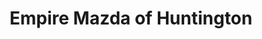 ---
title: "Empire Mazda of Huntington"
url: /huntington-station/empire-mazda-of-huntington/
shop: Autohaus
---